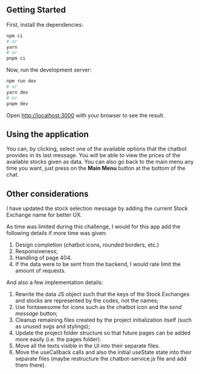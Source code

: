 ## Getting Started

First, install the dependencies:
```bash
npm ci
# or
yarn
# or
pnpm ci
```

Now, run the development server:

```bash
npm run dev
# or
yarn dev
# or
pnpm dev
```

Open [http://localhost:3000](http://localhost:3000) with your browser to see the result.

## Using the application

You can, by clicking, select one of the available options that the chatbot provides in its last message. You will be able to view the prices of the available stocks given as data. You can also go back to the main menu any time you want, just press on the **Main Menu** button at the bottom of the chat.

## Other considerations

I have updated the stock selection message by adding the current Stock Exchange name for better UX.

As time was limited during this challenge, I would for this app add the following details if more time was given:
1. Design completion (chatbot icons, rounded borders, etc.)
2. Responsiveness;
3. Handling of page 404.
4. If the data were to be sent from the backend, I would rate limit the amount of requests.

And also a few implementation details:
1. Rewrite the data JS object such that the keys of the Stock Exchanges and stocks are represented by the codes, not the names;
2. Use fontawesome for icons such as the chatbot icon and the *send message* button;
3. Cleanup remaining files created by the project initialization itself (such as unused svgs and stylings);
4. Update the project folder structure so that future pages can be added more easily (i.e. the pages folder).
5. Move all the texts visible in the UI into their separate files.
6. Move the useCallback calls and also the initial useState state into their separate files (maybe restructure the chatbot-service.js file and add them there).

